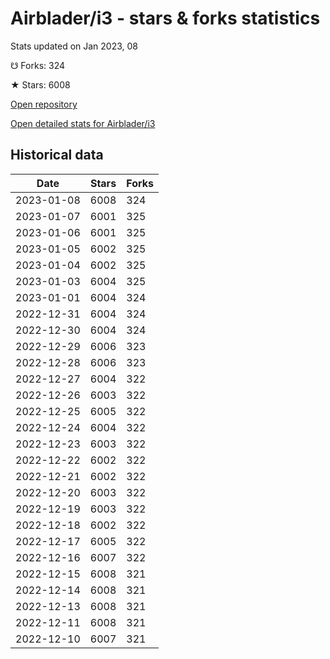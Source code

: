 # Airblader/i3 - stars & forks statistics

Stats updated on Jan 2023, 08

☋ Forks: 324

★ Stars: 6008

[Open repository](https://github.com/Airblader/i3)

[Open detailed stats for Airblader/i3](https://reviewgithub.com/rep/Airblader/i3)

## Historical data
| Date | Stars | Forks |
|------|-------|-------|
| 2023-01-08 | 6008 | 324 | 
| 2023-01-07 | 6001 | 325 | 
| 2023-01-06 | 6001 | 325 | 
| 2023-01-05 | 6002 | 325 | 
| 2023-01-04 | 6002 | 325 | 
| 2023-01-03 | 6004 | 325 | 
| 2023-01-01 | 6004 | 324 | 
| 2022-12-31 | 6004 | 324 | 
| 2022-12-30 | 6004 | 324 | 
| 2022-12-29 | 6006 | 323 | 
| 2022-12-28 | 6006 | 323 | 
| 2022-12-27 | 6004 | 322 | 
| 2022-12-26 | 6003 | 322 | 
| 2022-12-25 | 6005 | 322 | 
| 2022-12-24 | 6004 | 322 | 
| 2022-12-23 | 6003 | 322 | 
| 2022-12-22 | 6002 | 322 | 
| 2022-12-21 | 6002 | 322 | 
| 2022-12-20 | 6003 | 322 | 
| 2022-12-19 | 6003 | 322 | 
| 2022-12-18 | 6002 | 322 | 
| 2022-12-17 | 6005 | 322 | 
| 2022-12-16 | 6007 | 322 | 
| 2022-12-15 | 6008 | 321 | 
| 2022-12-14 | 6008 | 321 | 
| 2022-12-13 | 6008 | 321 | 
| 2022-12-11 | 6008 | 321 | 
| 2022-12-10 | 6007 | 321 | 

